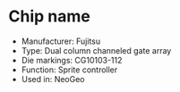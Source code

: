 # Chip name

 * Manufacturer: Fujitsu
 * Type: Dual column channeled gate array
 * Die markings: CG10103-112
 * Function: Sprite controller
 * Used in: NeoGeo
